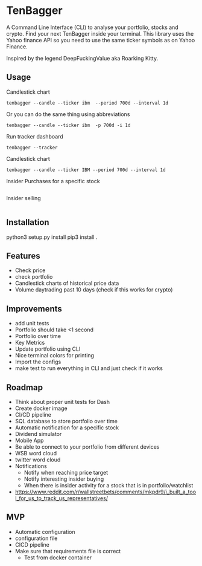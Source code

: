 # TenBagger
A Command Line Interface (CLI) to analyse your portfolio, stocks and crypto. Find your next TenBagger inside your terminal. This library uses the Yahoo finance API so you need to use the same ticker symbols as on Yahoo Finance.

Inspired by the legend DeepFuckingValue aka Roarking Kitty.
## Usage
Candlestick chart
```
tenbagger --candle --ticker ibm  --period 700d --interval 1d
```
Or you can do the same thing using abbreviations

```
tenbagger --candle --ticker ibm  -p 700d -i 1d
```

Run tracker dashboard
```
tenbagger --tracker
```

Candlestick chart 
```
tenbagger --candle --ticker IBM --period 700d --interval 1d
```
Insider Purchases for a specific stock
```

```
Insider selling
```

```
## Installation
python3 setup.py install
pip3 install .

## Features
- Check price
- check portfolio
- Candlestick charts of historical price data
- Volume daytrading past 10 days (check if this works for crypto)

## Improvements
- add unit tests
- Portfolio should take <1 second
- Portfolio over time
- Key Metrics
- Update portfolio using CLI
- Nice terminal colors for printing
- Import the configs
- make test to run everything in CLI and just check if it works

## Roadmap
- Think about proper unit tests for Dash
- Create docker image
- CI/CD pipeline
- SQL database to store portfolio over time
- Automatic notification for a specific stock
- Dividend simulator
- Mobile App
- Be able to connect to your portfolio from different devices
- WSB word cloud
- twitter word cloud
- Notifications
  - Notify when reaching price target
  - Notify interesting insider buying
  - When there is insider activity for a stock that is in portfolio/watchlist
- https://www.reddit.com/r/wallstreetbets/comments/mkpdr9/i_built_a_tool_for_us_to_track_us_representatives/ 

## MVP
- Automatic configuration
- configuration file
- CICD pipeline
- Make sure that requirements file is correct
  - Test from docker container
